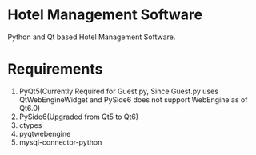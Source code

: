 # Hotel Management Software  
Python and Qt based Hotel Management Software.    
# Requirements  
1. PyQt5(Currently Required for Guest.py, Since Guest.py uses QtWebEngineWidget and PySide6 does not support WebEngine as of Qt6.0)  
2. PySide6(Upgraded from Qt5 to Qt6) 
3. ctypes  
4. pyqtwebengine  
5. mysql-connector-python  
